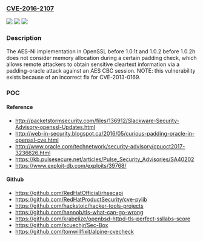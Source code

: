### [CVE-2016-2107](https://cve.mitre.org/cgi-bin/cvename.cgi?name=CVE-2016-2107)
![](https://img.shields.io/static/v1?label=Product&message=n%2Fa&color=blue)
![](https://img.shields.io/static/v1?label=Version&message=n%2Fa&color=blue)
![](https://img.shields.io/static/v1?label=Vulnerability&message=n%2Fa&color=brighgreen)

### Description

The AES-NI implementation in OpenSSL before 1.0.1t and 1.0.2 before 1.0.2h does not consider memory allocation during a certain padding check, which allows remote attackers to obtain sensitive cleartext information via a padding-oracle attack against an AES CBC session. NOTE: this vulnerability exists because of an incorrect fix for CVE-2013-0169.

### POC

#### Reference
- http://packetstormsecurity.com/files/136912/Slackware-Security-Advisory-openssl-Updates.html
- http://web-in-security.blogspot.ca/2016/05/curious-padding-oracle-in-openssl-cve.html
- http://www.oracle.com/technetwork/security-advisory/cpuoct2017-3236626.html
- https://kb.pulsesecure.net/articles/Pulse_Security_Advisories/SA40202
- https://www.exploit-db.com/exploits/39768/

#### Github
- https://github.com/RedHatOfficial/rhsecapi
- https://github.com/RedHatProductSecurity/cve-pylib
- https://github.com/hackstoic/hacker-tools-projects
- https://github.com/hannob/tls-what-can-go-wrong
- https://github.com/krabelize/openbsd-httpd-tls-perfect-ssllabs-score
- https://github.com/scuechjr/Sec-Box
- https://github.com/tomwillfixit/alpine-cvecheck

